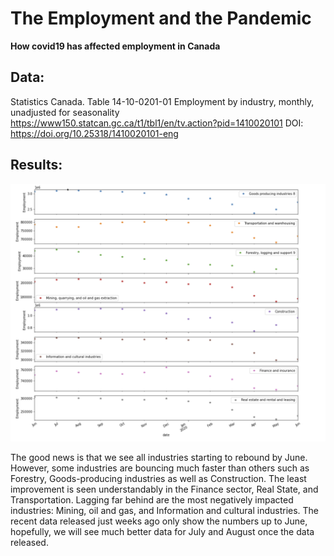# The Employment and the Pandemic

**How covid19 has affected employment in Canada**

Data:
------

Statistics Canada. Table 14-10-0201-01 Employment by industry, monthly, unadjusted for seasonality
https://www150.statcan.gc.ca/t1/tbl1/en/tv.action?pid=1410020101
DOI: https://doi.org/10.25318/1410020101-eng

Results:
--------

![canda_unempl](img/canda_unempl.png)

The good news is that we see all industries starting to rebound by June. However, some industries are bouncing much faster than others such as Forestry, Goods-producing industries as well as Construction. The least improvement is seen understandably in the Finance sector, Real State, and Transportation. Lagging far behind are the most negatively impacted industries: Mining, oil and gas, and Information and cultural industries.  The recent data released just weeks ago only show the numbers up to June, hopefully, we will see much better data for July and August once the data released.



